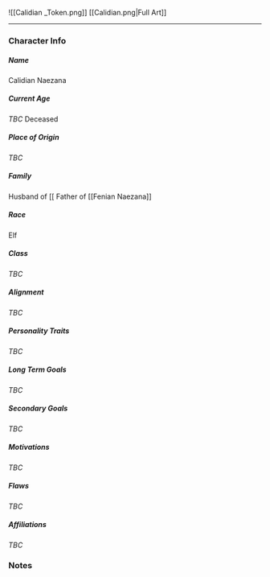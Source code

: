![[Calidian _Token.png]]
[[Calidian.png|Full Art]]

---
### Character Info
##### Name 
Calidian Naezana 

##### Current Age
*TBC*  Deceased

##### Place of Origin
*TBC*

##### Family
Husband of [[
Father of [[Fenian Naezana]]

##### Race
Elf

##### Class
*TBC*

##### Alignment
*TBC*

##### Personality Traits
*TBC*

##### Long Term Goals
*TBC*

##### Secondary Goals
*TBC*

##### Motivations
*TBC*

##### Flaws
*TBC*

##### Affiliations
*TBC*

### Notes

